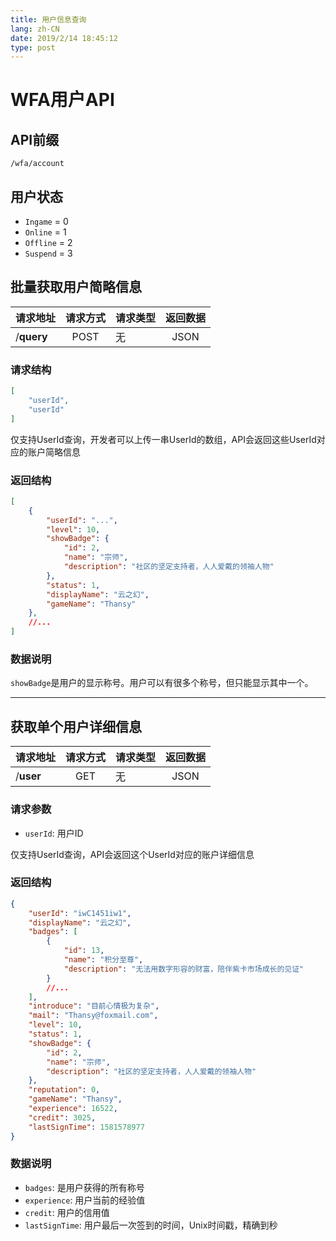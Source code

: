 ```yaml
---
title: 用户信息查询
lang: zh-CN
date: 2019/2/14 18:45:12
type: post
---
```


# WFA用户API

## API前缀

`/wfa/account`

## 用户状态

- `Ingame` = 0
- `Online` = 1
- `Offline` = 2
- `Suspend` = 3

## 批量获取用户简略信息

|        请求地址       |请求方式|请求类型|返回数据|
|:--------------------------------|:----:|:------|:----:|
|/**query**|  POST |   无  | JSON |

### 请求结构

```json
[
    "userId",
    "userId"
]
```

仅支持UserId查询，开发者可以上传一串UserId的数组，API会返回这些UserId对应的账户简略信息

### 返回结构

```json
[
    {
        "userId": "...",
        "level": 10,
        "showBadge": {
            "id": 2,
            "name": "宗师",
            "description": "社区的坚定支持者，人人爱戴的领袖人物"
        },
        "status": 1,
        "displayName": "云之幻",
        "gameName": "Thansy"
    },
    //...
]
```

### 数据说明

`showBadge`是用户的显示称号。用户可以有很多个称号，但只能显示其中一个。

---

## 获取单个用户详细信息

|        请求地址       |请求方式|请求类型|返回数据|
|:--------------------------------|:----:|:------|:----:|
|/**user**|  GET |   无  | JSON |

### 请求参数

- `userId`: 用户ID

仅支持UserId查询，API会返回这个UserId对应的账户详细信息

### 返回结构

```json
{
    "userId": "iwC1451iw1",
    "displayName": "云之幻",
    "badges": [
        {
            "id": 13,
            "name": "积分至尊",
            "description": "无法用数字形容的财富，陪伴紫卡市场成长的见证"
        }
        //...
    ],
    "introduce": "目前心情极为复杂",
    "mail": "Thansy@foxmail.com",
    "level": 10,
    "status": 1,
    "showBadge": {
        "id": 2,
        "name": "宗师",
        "description": "社区的坚定支持者，人人爱戴的领袖人物"
    },
    "reputation": 0,
    "gameName": "Thansy",
    "experience": 16522,
    "credit": 3025,
    "lastSignTime": 1581578977
}
```

### 数据说明

- `badges`: 是用户获得的所有称号
- `experience`: 用户当前的经验值
- `credit`: 用户的信用值
- `lastSignTime`: 用户最后一次签到的时间，Unix时间戳，精确到秒